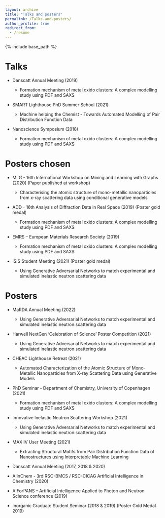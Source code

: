 ```yaml
---
layout: archive
title: "Talks and posters"
permalink: /Talks-and-posters/
author_profile: true
redirect_from:
  - /resume
---
```


{% include base_path %}

Talks
======
* Danscatt Annual Meeting (2019)
	* Formation mechanism of metal oxido clusters: A complex modelling study using PDF and SAXS

* SMART Lighthouse PhD Summer School (2021)
	* Machine helping the Chemist - Towards Automated Modelling of Pair Distribution Function Data

* Nanoscience Symposium (2018)
	* Formation mechanism of metal oxido clusters: A complex modelling study using PDF and SAXS


Posters chosen
======
* MLG - 16th International Workshop on Mining and Learning with Graphs (2020) (Paper published at workshop)
	* Characterising the atomic structure of mono-metallic nanoparticles from x-ray scattering data using conditional generative models

* ADD - 16th Analysis of Diffraction Data in Real Space (2019) (Poster gold medal)
	* Formation mechanism of metal oxido clusters: A complex modelling study using PDF and SAXS

* EMRS – European Materials Research Society (2019)
	* Formation mechanism of metal oxido clusters: A complex modelling study using PDF and SAXS

* ISIS Student Meeting (2021) (Poster gold medal)
	* Using Generative Adversarial Networks to match experimental and simulated inelastic neutron scattering data

Posters
======
* MaRDA Annual Meeting (2022)
	* Using Generative Adversarial Networks to match experimental and simulated inelastic neutron scattering data

* Harwell NextGen ‘Celebration of Science’ Poster Competition (2021)
	* Using Generative Adversarial Networks to match experimental and simulated inelastic neutron scattering data

* CHEAC Lighthouse Retreat (2021)
	* Automated Characterization of the Atomic Structure of Mono-Metallic Nanoparticles from X-ray Scattering Data using Generative Models

* PhD Seminar - Department of Chemistry, University of Copenhagen (2021)
	* Formation mechanism of metal oxido clusters: A complex modelling study using PDF and SAXS

* Innovative Inelastic Neutron Scattering Workshop (2021)
	* Using Generative Adversarial Networks to match experimental and simulated inelastic neutron scattering data

* MAX IV User Meeting (2021)
	* Extracting Structural Motifs from Pair Distribution Function Data of Nanostructures using Interpretable Machine Learning

* Danscatt Annual Meeting (2017, 2018 & 2020)
	
* AIinChem - 3rd RSC-BMCS / RSC-CICAG Artificial Intelligence in Chemistry (2020)

* AIForPANS – Artificial Intelligence Applied to Photon and Neutron Science conference (2019)

* Inorganic Graduate Student Seminar (2018 & 2019) (Poster Gold Medal 2019)